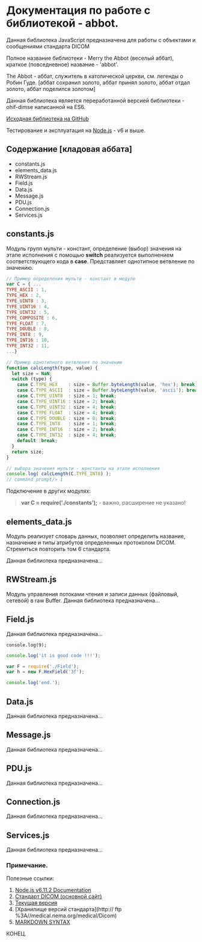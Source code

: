 # Документация по работе с библиотекой - abbot.

Данная библиотека JavaScript предназначена для работы с объектами и сообщениями стандарта DICOM

Полное название библиотеки - Merry the Abbot (веселый аббат), краткое (повседневное) название - 'abbot'.

The Abbot - аббат, служитель в католической церкви, см. легенды о Робин Гуде.
[аббат сохранил золото, аббат принял золото, аббат отдал золото, аббат поделился золотом]

Данная библиотека является переработанной версией библиотеки - ohif-dimse написанной на ES6.

[Исходная библиотека на GitHub](https://github.com/OHIF/dicom-dimse)

Тестирование и эксплуатация на [Node.js](https://nodejs.org/en/download/) - v6 и выше.

## Содержание [кладовая аббата]
- constants.js
- elements_data.js
- RWStream.js
- Field.js
- Data.js
- Message.js
- PDU.js
- Connection.js
- Services.js


## constants.js
Модуль групп мульти - констант, определение (выбор) значения на этапе исполнения с помощью __switch__
реализуется выполнением соответствующего кода в __case__. Представляет однотипное ветвление по значению.

```js
// Пример определения мульти - констант в модуле
var C = { ...
TYPE_ASCII : 1,
TYPE_HEX : 2,
TYPE_UINT8 : 3,
TYPE_UINT16 : 4,
TYPE_UINT32 : 5,
TYPE_COMPOSITE : 6,
TYPE_FLOAT : 7,
TYPE_DOUBLE : 8,
TYPE_INT8 : 9,
TYPE_INT16 : 10,
TYPE_INT32 : 11,
...}

// Пример однотипного ветвления по значению
function calcLength(type, value) {
  let size = NaN;
  switch (type) {
    case C.TYPE_HEX    : size = Buffer.byteLength(value, 'hex'); break;
    case C.TYPE_ASCII  : size = Buffer.byteLength(value, 'ascii'); break;
    case C.TYPE_UINT8  : size = 1; break;
    case C.TYPE_UINT16 : size = 2; break;
    case C.TYPE_UINT32 : size = 4; break;
    case C.TYPE_FLOAT  : size = 4; break;
    case C.TYPE_DOUBLE : size = 8; break;
    case C.TYPE_INT8   : size = 1; break;
    case C.TYPE_INT16  : size = 2; break;
    case C.TYPE_INT32  : size = 4; break;
    default :break;
  }
  return size;
}

// выбора значения мульти - константы на этапе исполнения
console.log( calcLength(C.TYPE_INT8) );
// command prompt/> 1
```

Подключение в других модулях:
> **var C = require('./constants');**  - важно, расширение не указано! <!-- комментарий не видно!!!-->



## elements_data.js
Модуль реализует словарь данных, позволяет определить название, назначение и типы атрибутов
определенных протоколом DICOM. Стремиться повторить том 6 стандарта.

Данная библиотека предназначена...


## RWStream.js
Модуль управления потоками чтения и записи данных (файловый, сетевой) в raw Buffer.
Данная библиотека предназначена...


## Field.js
Данная библиотека предназначена...

`console.log(9);`<!-- комментарий !!!-->

```js
console.log('it is good code !!!');

var F = require('./Field');
var h = new F.HexField('3f');

console.log('end.');
```

## Data.js
Данная библиотека предназначена...


## Message.js
Данная библиотека предназначена...


## PDU.js
Данная библиотека предназначена...


## Connection.js
Данная библиотека предназначена...


## Services.js
Данная библиотека предназначена...


### Примечание.
Полезные ссылки:

1. [Node.js v6.11.2 Documentation](https://nodejs.org/dist/latest-v6.x/docs/api/documentation.html)
2. [Стандарт DICOM (основной сайт)](http://dicom.nema.org/)
3. [Текущая версия](http://dicom.nema.org/medical/dicom/current/)
4. [Хранилище версий стандарта](http:// ftp %3A//medical.nema.org/medical/Dicom)
5. [MARKDOWN SYNTAX](https://learn.getgrav.org/content/markdown)

КОНЕЦ.
